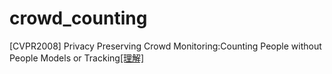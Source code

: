 # crowd_counting
[CVPR2008] Privacy Preserving Crowd Monitoring:Counting People without People Models or Tracking[[理解]](./Privacy_preserving_crowd_monitoring_Counting_peopl.md)  
